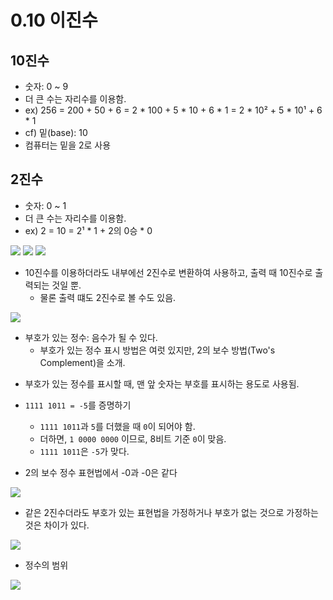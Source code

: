 # 0.10 이진수

## 10진수
* 숫자: 0 ~ 9
* 더 큰 수는 자리수를 이용함. 
* ex) 256 = 200 + 50 + 6 = 2 * 100 + 5 * 10 + 6 * 1 = 2 * 10² + 5 * 10¹ + 6 * 1
* cf) 밑(base): 10
* 컴퓨터는 밑을 2로 사용


## 2진수
* 숫자: 0 ~ 1
* 더 큰 수는 자리수를 이용함.
* ex) 2 = 10 = 2¹ * 1 + 2의 0승 * 0

<img src="https://github.com/uber9ma/following_C/blob/master/images/chapter0/comp21.png?raw=true">
<img src="https://github.com/uber9ma/following_C/blob/master/images/chapter0/comp22.png?raw=true">
<img src="https://github.com/uber9ma/following_C/blob/master/images/chapter0/comp23.png?raw=true">

* 10진수를 이용하더라도 내부에선 2진수로 변환하여 사용하고, 출력 때 10진수로 출력되는 것일 뿐.
    - 물론 출력 떄도 2진수로 볼 수도 있음.

<img src="https://github.com/uber9ma/following_C/blob/master/images/chapter0/comp24.png?raw=true">

* 부호가 있는 정수: 음수가 될 수 있다.
    - 부호가 있는 정수 표시 방법은 여럿 있지만, 2의 보수 방법(Two's Complement)을 소개.

- 부호가 있는 정수를 표시할 때, 맨 앞 숫자는 부호를 표시하는 용도로 사용됨.

* `1111 1011 = -5`를 증명하기
    - `1111 1011`과 `5`를 더했을 때 `0`이 되어야 함.
    - 더하면, `1 0000 0000` 이므로, 8비트 기준 `0`이 맞음.
    - `1111 1011`은 `-5`가 맞다.

* 2의 보수 정수 표현법에서 -0과 -0은 같다

<img src="https://github.com/uber9ma/following_C/blob/master/images/chapter0/comp25.png?raw=true">

* 같은 2진수더라도 부호가 있는 표현법을 가정하거나 부호가 없는 것으로 가정하는 것은 차이가 있다.

<img src="https://github.com/uber9ma/following_C/blob/master/images/chapter0/comp26.png?raw=true">

* 정수의 범위

<img src="https://github.com/uber9ma/following_C/blob/master/images/chapter0/comp27.png?raw=true">
